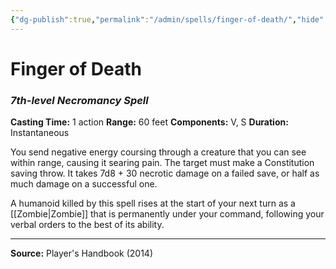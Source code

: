```yaml
---
{"dg-publish":true,"permalink":"/admin/spells/finger-of-death/","hide":true,"updated":"2025-08-05T19:49:54.537+01:00"}
---
```


# Finger of Death
### *7th-level Necromancy Spell*
**Casting Time:** 1 action
**Range:** 60 feet
**Components:** V, S
**Duration:** Instantaneous

You send negative energy coursing through a creature that you can see within range, causing it searing pain. The target must make a Constitution saving throw. It takes 7d8 + 30 necrotic damage on a failed save, or half as much damage on a successful one.

A humanoid killed by this spell rises at the start of your next turn as a [[Zombie\|Zombie]] that is permanently under your command, following your verbal orders to the best of its ability.

---
**Source:** Player's Handbook (2014)